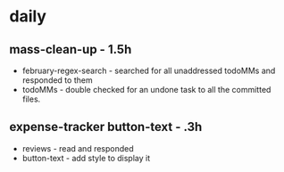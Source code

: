# daily

## mass-clean-up - 1.5h
* february-regex-search - searched for all unaddressed todoMMs and responded to them
* todoMMs - double checked for an undone task to all the committed files.

## expense-tracker button-text - .3h
* reviews - read and responded
* button-text - add style to display it